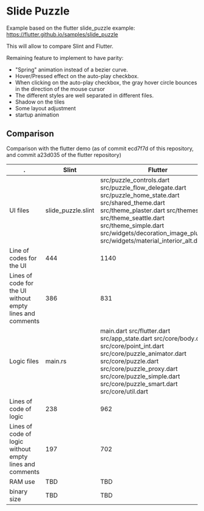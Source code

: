 <!-- Copyright © SixtyFPS GmbH <info@slint.dev> ; SPDX-License-Identifier: GPL-3.0-only OR LicenseRef-Slint-Royalty-free-1.1 OR LicenseRef-Slint-commercial -->
# Slide Puzzle

Example based on the flutter slide_puzzle example:
https://flutter.github.io/samples/slide_puzzle

This will allow to compare Slint and Flutter.

Remaining feature to implement to have parity:

* "Spring" animation instead of a bezier curve.
* Hover/Pressed effect on the auto-play checkbox.
* When clicking on the auto-play checkbox, the gray hover
  circle bounces in the direction of the mouse cursor
* The different styles are well separated in different files.
* Shadow on the tiles
* Some layout adjustment
* startup animation

## Comparison

Comparison with the flutter demo (as of commit ecd7f7d
 of this repository, and commit a23d035 of the flutter repository)

| . | Slint | Flutter |
| --- | ---| --- |
| UI files | slide_puzzle.slint | src/puzzle_controls.dart src/puzzle_flow_delegate.dart src/puzzle_home_state.dart src/shared_theme.dart src/theme_plaster.dart src/themes.dart src/theme_seattle.dart src/theme_simple.dart src/widgets/decoration_image_plus.dart src/widgets/material_interior_alt.dart |
| Line of codes for the UI | 444 | 1140 |
| Lines of code for the UI without empty lines and comments | 386 | 831 |
| Logic files | main.rs | main.dart src/flutter.dart src/app_state.dart src/core/body.dart src/core/point_int.dart src/core/puzzle_animator.dart src/core/puzzle.dart src/core/puzzle_proxy.dart src/core/puzzle_simple.dart src/core/puzzle_smart.dart src/core/util.dart |
| Lines of code of logic | 238 | 962 |
| Lines of code of logic without empty lines and comments | 197 | 702 |
| RAM use | TBD | TBD |
| binary size | TBD | TBD |
